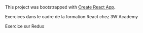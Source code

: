 This project was bootstrapped with [Create React App](https://github.com/facebook/create-react-app).

Exercices dans le cadre de la formation React chez 3W Academy

Exercice sur Redux
